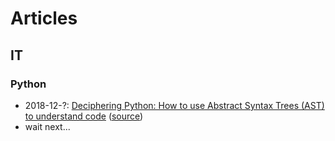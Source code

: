 # Articles

## IT

### Python

  * 2018-12-?: [Deciphering Python: How to use Abstract Syntax Trees (AST) to understand code](IT/Python/Deciphering_Python_How_to_use_Abstract_Syntax_Trees_to_understand_code.md) ([source](https://www.mattlayman.com/blog/2018/decipher-python-ast/
))
  * wait next...
